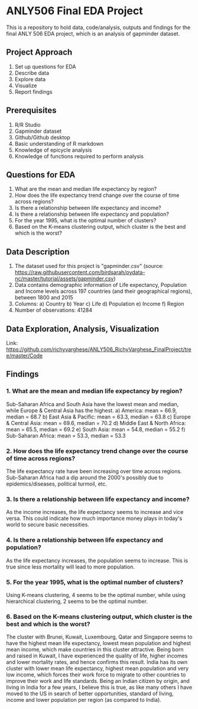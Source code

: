 # ANLY506 Final EDA Project
This is a repository to hold data, code/analysis, outputs and findings for the final ANLY 506 EDA project, which is an analysis of gapminder dataset.

## Project Approach
1. Set up questions for EDA
2. Describe data
3. Explore data
4. Visualize
5. Report findings

## Prerequisites
1. R/R Studio
2. Gapminder dataset
3. Github/Github desktop
4. Basic understanding of R markdown
5. Knowledge of epicycle analysis
6. Knowledge of functions required to perform analysis

## Questions for EDA
1. What are the mean and median life expectancy by region?
2. How does the life expectancy trend change over the course of time across regions?
3. Is there a relationship between life expectancy and income?
4. Is there a relationship between life expectancy and population?
5. For the year 1995, what is the optimal number of clusters?
6. Based on the K-means clustering output, which cluster is the best and which is the worst?

## Data Description
1. The dataset used for this project is "gapminder.csv" (source: https://raw.githubusercontent.com/birdsarah/pydata-nc/master/tutorial/assets/gapminder.csv)
2. Data contains demographic information of Life expectancy, Population and Income levels across 197 countries (and their geographical regions), between 1800 and 2015
3. Columns: 
  a) Country
  b) Year
  c) Life
  d) Population
  e) Income
  f) Region
4. Number of observations: 41284

## Data Exploration, Analysis, Visualization
Link: https://github.com/richyvarghese/ANLY506_RichyVarghese_FinalProject/tree/master/Code

## Findings
### 1. What are the mean and median life expectancy by region?
Sub-Saharan Africa and South Asia have the lowest mean and median, while Europe & Central Asia has the highest. 
   a) America: mean = 66.9, median = 68.7
   b) East Asia & Pacific: mean = 63.3, median = 63.8
   c) Europe & Central Asia: mean = 69.6, median = 70.2
   d) Middle East & North Africa: mean = 65.5, median = 69.2
   e) South Asia: mean = 54.8, median = 55.2
   f) Sub-Saharan Africa: mean = 53.3, median = 53.3
   
### 2. How does the life expectancy trend change over the course of time across regions?
The life expectancy rate have been increasing over time across regions. Sub-Saharan Africa had a dip around the 2000's possibly due to epidemics/diseases, political turmoil, etc.

### 3. Is there a relationship between life expectancy and income?
As the income increases, the life expectancy seems to increase and vice versa. This could indicate how much importance money plays in today's world to secure basic necessities.

### 4. Is there a relationship between life expectancy and population?
As the life expectancy increases, the population seems to increase. This is true since less mortality will lead to more population.

### 5. For the year 1995, what is the optimal number of clusters?
Using K-means clustering, 4 seems to be the optimal number, while using hierarchical clustering, 2 seems to be the optimal number.

### 6. Based on the K-means clustering output, which cluster is the best and which is the worst?
The cluster with Brunei, Kuwait, Luxembourg, Qatar and Singapore seems to have the highest mean life expectancy, lowest mean population and highest mean income, which make countries in this cluster attractive. Being born and raised in Kuwait, I have experienced the quality of life, higher incomes and lower mortality rates, and hence confirms this result.
India has its own cluster with lower mean life expectancy, highest mean population and very low income, which forces their work force to migrate to other countries to improve their work and life standards. Being an Indian citizen by origin, and living in India for a few years, I believe this is true, as like many others I have moved to the US in search of better opportunities, standard of living, income and lower population per region (as compared to India). 
